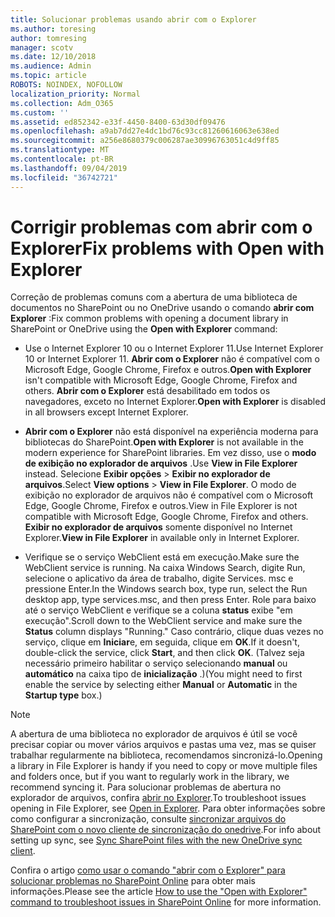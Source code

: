 ```yaml
---
title: Solucionar problemas usando abrir com o Explorer
ms.author: toresing
author: tomresing
manager: scotv
ms.date: 12/10/2018
ms.audience: Admin
ms.topic: article
ROBOTS: NOINDEX, NOFOLLOW
localization_priority: Normal
ms.collection: Adm_O365
ms.custom: ''
ms.assetid: ed852342-e33f-4450-8400-63d30df09476
ms.openlocfilehash: a9ab7dd27e4dc1bd76c93cc81260616063e638ed
ms.sourcegitcommit: a256e8680379c006287ae30996763051c4d9ff85
ms.translationtype: MT
ms.contentlocale: pt-BR
ms.lasthandoff: 09/04/2019
ms.locfileid: "36742721"
---
```

# <a name="fix-problems-with-open-with-explorer"></a><span data-ttu-id="987dd-102">Corrigir problemas com abrir com o Explorer</span><span class="sxs-lookup"><span data-stu-id="987dd-102">Fix problems with Open with Explorer</span></span>

<span data-ttu-id="987dd-103">Correção de problemas comuns com a abertura de uma biblioteca de documentos no SharePoint ou no OneDrive usando o comando **abrir com Explorer** :</span><span class="sxs-lookup"><span data-stu-id="987dd-103">Fix common problems with opening a document library in SharePoint or OneDrive using the **Open with Explorer** command:</span></span> 
  
- <span data-ttu-id="987dd-104">Use o Internet Explorer 10 ou o Internet Explorer 11.</span><span class="sxs-lookup"><span data-stu-id="987dd-104">Use Internet Explorer 10 or Internet Explorer 11.</span></span> <span data-ttu-id="987dd-105">**Abrir com o Explorer** não é compatível com o Microsoft Edge, Google Chrome, Firefox e outros.</span><span class="sxs-lookup"><span data-stu-id="987dd-105">**Open with Explorer** isn't compatible with Microsoft Edge, Google Chrome, Firefox and others.</span></span> <span data-ttu-id="987dd-106">**Abrir com o Explorer** está desabilitado em todos os navegadores, exceto no Internet Explorer.</span><span class="sxs-lookup"><span data-stu-id="987dd-106">**Open with Explorer** is disabled in all browsers except Internet Explorer.</span></span> 
    
- <span data-ttu-id="987dd-107">**Abrir com o Explorer** não está disponível na experiência moderna para bibliotecas do SharePoint.</span><span class="sxs-lookup"><span data-stu-id="987dd-107">**Open with Explorer** is not available in the modern experience for SharePoint libraries.</span></span> <span data-ttu-id="987dd-108">Em vez disso, use o **modo de exibição no explorador de arquivos** .</span><span class="sxs-lookup"><span data-stu-id="987dd-108">Use **View in File Explorer** instead.</span></span> <span data-ttu-id="987dd-109">Selecione **Exibir opções** \> **Exibir no explorador de arquivos**.</span><span class="sxs-lookup"><span data-stu-id="987dd-109">Select **View options** \> **View in File Explorer**.</span></span> <span data-ttu-id="987dd-110">O modo de exibição no explorador de arquivos não é compatível com o Microsoft Edge, Google Chrome, Firefox e outros.</span><span class="sxs-lookup"><span data-stu-id="987dd-110">View in File Explorer is not compatible with Microsoft Edge, Google Chrome, Firefox and others.</span></span> <span data-ttu-id="987dd-111">**Exibir no explorador de arquivos** somente disponível no Internet Explorer.</span><span class="sxs-lookup"><span data-stu-id="987dd-111">**View in File Explorer** in available only in Internet Explorer.</span></span> 
    
- <span data-ttu-id="987dd-112">Verifique se o serviço WebClient está em execução.</span><span class="sxs-lookup"><span data-stu-id="987dd-112">Make sure the WebClient service is running.</span></span> <span data-ttu-id="987dd-113">Na caixa Windows Search, digite Run, selecione o aplicativo da área de trabalho, digite Services. msc e pressione Enter.</span><span class="sxs-lookup"><span data-stu-id="987dd-113">In the Windows search box, type run, select the Run desktop app, type services.msc, and then press Enter.</span></span> <span data-ttu-id="987dd-114">Role para baixo até o serviço WebClient e verifique se a coluna **status** exibe "em execução".</span><span class="sxs-lookup"><span data-stu-id="987dd-114">Scroll down to the WebClient service and make sure the **Status** column displays "Running."</span></span> <span data-ttu-id="987dd-115">Caso contrário, clique duas vezes no serviço, clique em **Iniciar**e, em seguida, clique em **OK**.</span><span class="sxs-lookup"><span data-stu-id="987dd-115">If it doesn't, double-click the service, click **Start**, and then click **OK**.</span></span> <span data-ttu-id="987dd-116">(Talvez seja necessário primeiro habilitar o serviço selecionando **manual** ou **automático** na caixa tipo de **inicialização** .)</span><span class="sxs-lookup"><span data-stu-id="987dd-116">(You might need to first enable the service by selecting either **Manual** or **Automatic** in the **Startup type** box.)</span></span> 
    
> [!NOTE]
> <span data-ttu-id="987dd-117">A abertura de uma biblioteca no explorador de arquivos é útil se você precisar copiar ou mover vários arquivos e pastas uma vez, mas se quiser trabalhar regularmente na biblioteca, recomendamos sincronizá-lo.</span><span class="sxs-lookup"><span data-stu-id="987dd-117">Opening a library in File Explorer is handy if you need to copy or move multiple files and folders once, but if you want to regularly work in the library, we recommend syncing it.</span></span> <span data-ttu-id="987dd-118">Para solucionar problemas de abertura no explorador de arquivos, confira [abrir no Explorer](https://go.microsoft.com/fwlink/?linkid=871665).</span><span class="sxs-lookup"><span data-stu-id="987dd-118">To troubleshoot issues opening in File Explorer, see [Open in Explorer](https://go.microsoft.com/fwlink/?linkid=871665).</span></span> <span data-ttu-id="987dd-119">Para obter informações sobre como configurar a sincronização, consulte [sincronizar arquivos do SharePoint com o novo cliente de sincronização do onedrive](https://go.microsoft.com/fwlink/?linkid=871666).</span><span class="sxs-lookup"><span data-stu-id="987dd-119">For info about setting up sync, see [Sync SharePoint files with the new OneDrive sync client](https://go.microsoft.com/fwlink/?linkid=871666).</span></span>
  
<span data-ttu-id="987dd-120">Confira o artigo [como usar o comando "abrir com o Explorer" para solucionar problemas no SharePoint Online](https://docs.microsoft.com/sharepoint/support/lists-and-libraries/troubleshoot-issues-using-open-with-explorer) para obter mais informações.</span><span class="sxs-lookup"><span data-stu-id="987dd-120">Please see the article [How to use the "Open with Explorer" command to troubleshoot issues in SharePoint Online](https://docs.microsoft.com/sharepoint/support/lists-and-libraries/troubleshoot-issues-using-open-with-explorer) for more information.</span></span> 
  

